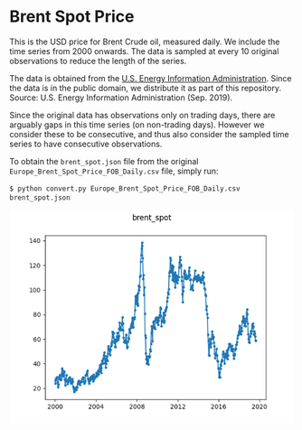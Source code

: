 # Brent Spot Price

This is the USD price for Brent Crude oil, measured daily. We include the time 
series from 2000 onwards. The data is sampled at every 10 original 
observations to reduce the length of the series.

The data is obtained from the [U.S. Energy Information 
Administration](https://www.eia.gov/opendata/qb.php?sdid=PET.RBRTE.D). Since 
the data is in the public domain, we distribute it as part of this repository. 
Source: U.S. Energy Information Administration (Sep. 2019).

Since the original data has observations only on trading days, there are 
arguably gaps in this time series (on non-trading days). However we consider 
these to be consecutive, and thus also consider the sampled time series to 
have consecutive observations.

To obtain the ``brent_spot.json`` file from the original 
``Europe_Brent_Spot_Price_FOB_Daily.csv`` file, simply run:

```
$ python convert.py Europe_Brent_Spot_Price_FOB_Daily.csv brent_spot.json
```

![Plot of brent_spot dataset](./brent_spot.png)
